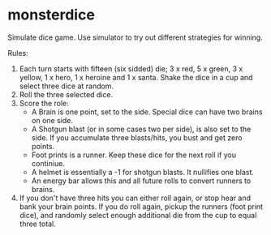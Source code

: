 # monsterdice
Simulate dice game.  Use simulator to try out different strategies for 
winning.  

Rules:
1. Each turn starts with fifteen (six sidded) die; 3 x red, 5 x green, 3 x yellow, 1 x hero, 1 x heroine and 1 x santa.  Shake the dice in a cup and select three dice at random.
2. Roll the three selected dice.
3. Score the role:
   - A Brain is one point, set to the side. Special dice can have two brains on one side.
   - A Shotgun blast (or in some cases two per side), is also set to the side.  If you accumulate three blasts/hits, you bust and get zero points.
   - Foot prints is a runner.  Keep these dice for the next roll if you continiue.
   - A helmet is essentially a -1 for shotgun blasts.  It nullifies one blast.
   - An energy bar allows this and all future rolls to convert runners to brains.
4. If you don't have three hits you can either roll again, or stop hear and bank your brain points.  If you do roll again, pickup the runners (foot print dice), and randomly select enough additional die from the cup to equal three total.

